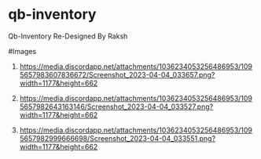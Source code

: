 # qb-inventory
 Qb-Inventory Re-Designed By Raksh

 #Images
 1. https://media.discordapp.net/attachments/1036234053256486953/1095657983607836672/Screenshot_2023-04-04_033657.png?width=1177&height=662

 2. https://media.discordapp.net/attachments/1036234053256486953/1095657982643163146/Screenshot_2023-04-04_033527.png?width=1177&height=662

 3. https://media.discordapp.net/attachments/1036234053256486953/1095657982999666698/Screenshot_2023-04-04_033551.png?width=1177&height=662
